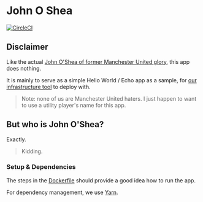 # John O Shea
[![CircleCI](https://circleci.com/gh/futsaltokyo/johnoshea.svg?style=svg)](https://circleci.com/gh/futsaltokyo/johnoshea)

## Disclaimer

Like the actual [John O'Shea of former Manchester United glory](https://en.wikipedia.org/wiki/John_O%27Shea#Manchester_United), this app does nothing. 

It is mainly to serve as a simple Hello World / Echo app as a sample, for [our infrastructure tool]() to deploy with.

> Note: none of us are Manchester United haters. I just happen to want to use a utility player's name for this app.

## But who is John O'Shea?

Exactly.

> Kidding.

### Setup & Dependencies

The steps in the [Dockerfile](Dockerfile) should provide a good idea how to run the app.

For dependency management, we use [Yarn](https://yarnpkg.com/lang/en/docs/cli/install/).
